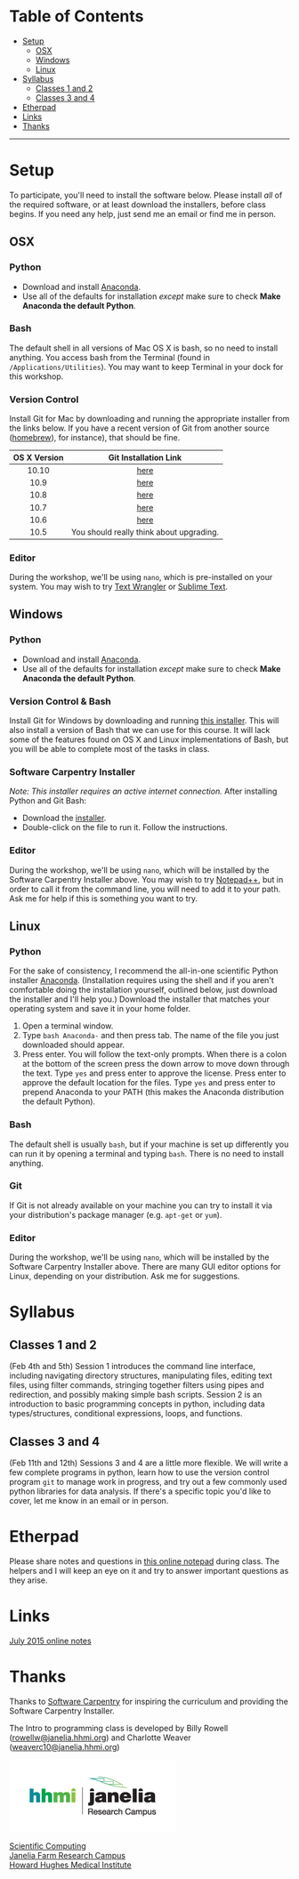 # Table of Contents
- [Setup](#setup)  
  - [OSX](#osx)  
  - [Windows](#windows)  
  - [Linux](#linux)  
- [Syllabus](#syllabus)  
  - [Classes 1 and 2](#classes-1-and-2)  
  - [Classes 3 and 4](#classes-3-and-4)  
- [Etherpad](#etherpad)  
- [Links](#links)  
- [Thanks](#thanks)  

***  
# Setup
To participate, you'll need to install the software below.  Please install _all_ of the required software, or at least download the installers, before class begins.  If you need any help, just send me an email or find me in person.

## OSX
### Python
- Download and install [Anaconda](http://continuum.io/downloads).
- Use all of the defaults for installation _except_ make sure to check **Make Anaconda the default Python**.

### Bash
The default shell in all versions of Mac OS X is bash, so no need to install anything. You access bash from the Terminal (found in `/Applications/Utilities`). You may want to keep Terminal in your dock for this workshop.

### Version Control
Install Git for Mac by downloading and running the appropriate installer from the links below.  If you have a recent version of Git from another source ([homebrew](http://brew.sh/)), for instance), that should be fine.

|OS X Version|Git Installation Link|
|:----------:|:-------------------:|
|10.10|[here](http://sourceforge.net/projects/git-osx-installer/files/git-2.2.1-intel-universal-mavericks.dmg/download?use_mirror=autoselect)|
|10.9|[here](http://sourceforge.net/projects/git-osx-installer/files/git-2.2.1-intel-universal-mavericks.dmg/download)|
|10.8|[here](http://sourceforge.net/projects/git-osx-installer/files/git-2.2.1-intel-universal-snow-leopard.dmg/download)|
|10.7|[here](http://sourceforge.net/projects/git-osx-installer/files/git-2.2.1-intel-universal-snow-leopard.dmg/download)|
|10.6|[here](http://sourceforge.net/projects/git-osx-installer/files/git-2.2.1-intel-universal-snow-leopard.dmg/download)|
|10.5|You should really think about upgrading.|

### Editor
During the workshop, we'll be using `nano`, which is pre-installed on your system.  You may wish to try [Text Wrangler](http://www.barebones.com/products/textwrangler/) or [Sublime Text](http://www.sublimetext.com/).

## Windows
### Python
- Download and install [Anaconda](http://continuum.io/downloads).
- Use all of the defaults for installation _except_ make sure to check **Make Anaconda the default Python**.

### Version Control & Bash
Install Git for Windows by downloading and running [this installer](https://github.com/msysgit/msysgit/releases/download/Git-1.9.5-preview20141217/Git-1.9.5-preview20141217.exe).  This will also install a version of Bash that we can use for this course.  It will lack some of the features found on OS X and Linux implementations of Bash, but you will be able to complete most of the tasks in class.

### Software Carpentry Installer
_Note: This installer requires an active internet connection._
After installing Python and Git Bash:
- Download the [installer](http://files.software-carpentry.org/SWCarpentryInstaller.exe).
- Double-click on the file to run it.  Follow the instructions.

### Editor
During the workshop, we'll be using `nano`, which will be installed by the Software Carpentry Installer above.  You may wish to try [Notepad++](http://notepad-plus-plus.org/), but in order to call it from the command line, you will need to add it to your path.  Ask me for help if this is something you want to try.

## Linux
### Python
For the sake of consistency, I recommend the all-in-one scientific Python installer [Anaconda](http://continuum.io/downloads). (Installation requires using the shell and if you aren't comfortable doing the installation yourself, outlined below, just download the installer and I'll help you.)
Download the installer that matches your operating system and save it in your home folder.
1. Open a terminal window.
2. Type `bash Anaconda-` and then press tab. The name of the file you just downloaded should appear.
3. Press enter. You will follow the text-only prompts. When there is a colon at the bottom of the screen press the down arrow to move down through the text. Type `yes` and press enter to approve the license. Press enter to approve the default location for the files. Type `yes` and press enter to prepend Anaconda to your PATH (this makes the Anaconda distribution the default Python).

### Bash
The default shell is usually `bash`, but if your machine is set up differently you can run it by opening a terminal and typing `bash`. There is no need to install anything.

### Git
If Git is not already available on your machine you can try to install it via your distribution's package manager (e.g. `apt-get` or `yum`).

### Editor
During the workshop, we'll be using `nano`, which will be installed by the Software Carpentry Installer above.  There are many GUI editor options for Linux, depending on your distribution.  Ask me for suggestions.


# Syllabus
## Classes 1 and 2
(Feb 4th and 5th)
Session 1 introduces the command line interface, including navigating directory structures, manipulating files, editing text files, using filter commands, stringing together filters using pipes and redirection, and possibly making simple bash scripts.
Session 2 is an introduction to basic programming concepts in python, including data types/structures, conditional expressions, loops, and functions.  
## Classes 3 and 4
(Feb 11th and 12th) 
Sessions 3 and 4 are a little more flexible.  We will write a few complete programs in python, learn how to use the version control program `git` to manage work in progress, and try out a few commonly used python libraries for data analysis.  If there's a specific topic you'd like to cover, let me know in an email or in person.

# Etherpad
Please share notes and questions in [this online notepad](https://public.etherpad-mozilla.org/p/5JjgoUCJ0X) during class.  The helpers and I will keep an eye on it and try to answer important questions as they arise.

# Links
[July 2015 online notes](https://etherpad.mozilla.org/iXhVNQ0b1U)
   
   
# Thanks
Thanks to [Software Carpentry](http://software-carpentry.org/) for inspiring the curriculum and providing the Software Carpentry Installer.

The Intro to programming class is developed by Billy Rowell (rowellw@janelia.hhmi.org) and Charlotte Weaver (weaverc10@janelia.hhmi.org)

[![Janelia Logo](HHMI_Janelia_Color.png)](http://www.janelia.org)

[Scientific Computing](http://www.janelia.org/research-resources/computing-resources)  
[Janelia Farm Research Campus](http://www.janelia.org)  
[Howard Hughes Medical Institute](http://www.hhmi.org)
